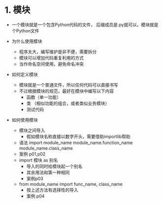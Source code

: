 # 1. 模块
- 一个模块就是一个包含Python代码的文件， 后缀成员是.py就可以，模块就是个Python文件
- 为什么使用模块
    - 程序太大，编写维护是非不便，需要拆分
    - 模块可以增加代码重复利用的方式
    - 当作命名空间使用，避免命名冲突
- 如何定义模块
    - 模块就是一个普通文件，所以任何代码可以直接书写
    - 不过根据模块的规范，最好在模块中编写以下内容
        - 函数（单一功能）
        - 类 （相似功能的组合，或者类似业务模块）
        - 测试代码
        
- 如何使用模块
    - 模块之间导入
        - 假如模块名称直接以数字开头，需要借助importlib帮助
    - 语法
        import module_name
        module_name.function_name
        module_name.class_name
    - 案例 p01,p02
    - import 模块 as 别名
        - 导入的同时给模块起一个别名
        - 其余用法和第一种相同
        - 案例p03
    - from module_name import func_name, class_name
        - 按上述方法有选择性的导入
        - 案例 p04